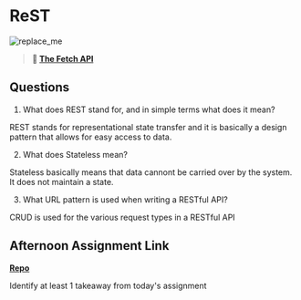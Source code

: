 # ReST

![replace_me](https://codeworks.blob.core.windows.net/public/assets/img/illustrations/placeholder.svg)

> **📖 [The Fetch API](https://codeworksacademy.com/fs-student-guide/resources/wk4/04-Fetch)**

## Questions

1. What does REST stand for, and in simple terms what does it mean?

REST stands for representational state transfer and it is basically a design pattern that allows for easy access to data.

2. What does Stateless mean?

Stateless basically means that data cannont be carried over by the system. It does not maintain a state. 

3. What URL pattern is used when writing a RESTful API?

CRUD is used for the various request types in a RESTful API

## Afternoon Assignment Link

**[Repo](https://github.com/JoaoLucasMelo/Music-Is-Fun)**

Identify at least 1 takeaway from today's assignment
